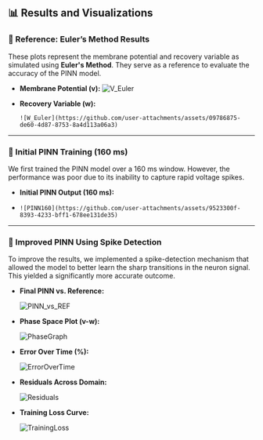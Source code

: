 ## 📊 Results and Visualizations

### 🔹 Reference: Euler’s Method Results
These plots represent the membrane potential and recovery variable as simulated using **Euler's Method**. They serve as a reference to evaluate the accuracy of the PINN model.

- **Membrane Potential (v):**
      ![V_Euler](https://github.com/user-attachments/assets/97f32761-ead0-4cf0-b245-78cf6625235b)

- **Recovery Variable (w):**

      ![W_Euler](https://github.com/user-attachments/assets/09786875-de60-4d87-8753-8a4d113a06a3)

---

### 🔹 Initial PINN Training (160 ms)

We first trained the PINN model over a 160 ms window. However, the performance was poor due to its inability to capture rapid voltage spikes.

- **Initial PINN Output (160 ms):**
- 
      ![PINN160](https://github.com/user-attachments/assets/9523300f-8393-4233-bff1-678ee131de35)
  
---

### 🔹 Improved PINN Using Spike Detection

To improve the results, we implemented a spike-detection mechanism that allowed the model to better learn the sharp transitions in the neuron signal. This yielded a significantly more accurate outcome.

- **Final PINN vs. Reference:**
  
    ![PINN_vs_REF](https://github.com/user-attachments/assets/f705944b-3426-4b52-8990-1613d470a33e)

- **Phase Space Plot (v-w):**

    ![PhaseGraph](https://github.com/user-attachments/assets/5f6c9191-c11a-4b20-98a2-608f2696201c)

- **Error Over Time (%):**
  
  ![ErrorOverTime](https://github.com/user-attachments/assets/4996b7e1-b2cb-4062-a142-fb603e439adf)

- **Residuals Across Domain:**
  
  ![Residuals](https://github.com/user-attachments/assets/1e7ee7a8-69a2-4aef-939d-8626ad0f1afc)

- **Training Loss Curve:**
  
  ![TrainingLoss](https://github.com/user-attachments/assets/d2cadc18-4713-4227-9cf4-5d494aa4a82a)

